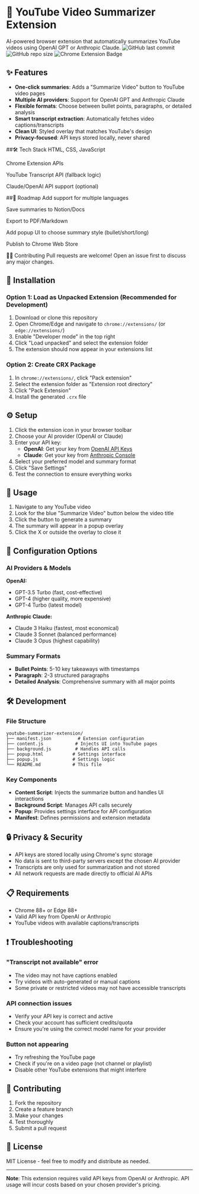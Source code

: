 # 🎯 YouTube Video Summarizer Extension

AI-powered browser extension that automatically summarizes YouTube videos using OpenAI GPT or Anthropic Claude.
![GitHub last commit](https://img.shields.io/github/last-commit/CoachBear25/youtube-summarizer-extension)
![GitHub repo size](https://img.shields.io/github/repo-size/CoachBear25/youtube-summarizer-extension)
![Chrome Extension Badge](https://img.shields.io/badge/Chrome_Extension-Coming_Soon-blue)

## ✨ Features

- **One-click summaries**: Adds a "Summarize Video" button to YouTube video pages
- **Multiple AI providers**: Support for OpenAI GPT and Anthropic Claude
- **Flexible formats**: Choose between bullet points, paragraphs, or detailed analysis
- **Smart transcript extraction**: Automatically fetches video captions/transcripts
- **Clean UI**: Styled overlay that matches YouTube's design
- **Privacy-focused**: API keys stored locally, never shared


##🛠️ Tech Stack
HTML, CSS, JavaScript

Chrome Extension APIs

YouTube Transcript API (fallback logic)

Claude/OpenAI API support (optional)

##🚀 Roadmap
 Add support for multiple languages

 Save summaries to Notion/Docs

 Export to PDF/Markdown

 Add popup UI to choose summary style (bullet/short/long)

 Publish to Chrome Web Store

👨‍💻 Contributing
Pull requests are welcome! Open an issue first to discuss any major changes.

## 🚀 Installation

### Option 1: Load as Unpacked Extension (Recommended for Development)

1. Download or clone this repository
2. Open Chrome/Edge and navigate to `chrome://extensions/` (or `edge://extensions/`)
3. Enable "Developer mode" in the top right
4. Click "Load unpacked" and select the extension folder
5. The extension should now appear in your extensions list

### Option 2: Create CRX Package

1. In `chrome://extensions/`, click "Pack extension"
2. Select the extension folder as "Extension root directory"
3. Click "Pack Extension"
4. Install the generated `.crx` file

## ⚙️ Setup

1. Click the extension icon in your browser toolbar
2. Choose your AI provider (OpenAI or Claude)
3. Enter your API key:
   - **OpenAI**: Get your key from [OpenAI API Keys](https://platform.openai.com/api-keys)
   - **Claude**: Get your key from [Anthropic Console](https://console.anthropic.com/)
4. Select your preferred model and summary format
5. Click "Save Settings"
6. Test the connection to ensure everything works

## 📖 Usage

1. Navigate to any YouTube video
2. Look for the blue "Summarize Video" button below the video title
3. Click the button to generate a summary
4. The summary will appear in a popup overlay
5. Click the X or outside the overlay to close it

## 🔧 Configuration Options

### AI Providers & Models

**OpenAI:**
- GPT-3.5 Turbo (fast, cost-effective)
- GPT-4 (higher quality, more expensive)
- GPT-4 Turbo (latest model)

**Anthropic Claude:**
- Claude 3 Haiku (fastest, most economical)
- Claude 3 Sonnet (balanced performance)
- Claude 3 Opus (highest capability)

### Summary Formats

- **Bullet Points**: 5-10 key takeaways with timestamps
- **Paragraph**: 2-3 structured paragraphs
- **Detailed Analysis**: Comprehensive summary with all major points

## 🛠️ Development

### File Structure
```
youtube-summarizer-extension/
├── manifest.json          # Extension configuration
├── content.js            # Injects UI into YouTube pages
├── background.js         # Handles API calls
├── popup.html           # Settings interface
├── popup.js             # Settings logic
└── README.md            # This file
```

### Key Components

- **Content Script**: Injects the summarize button and handles UI interactions
- **Background Script**: Manages API calls securely
- **Popup**: Provides settings interface for API configuration
- **Manifest**: Defines permissions and extension metadata

## 🔒 Privacy & Security

- API keys are stored locally using Chrome's sync storage
- No data is sent to third-party servers except the chosen AI provider
- Transcripts are only used for summarization and not stored
- All network requests are made directly to official AI APIs

## 📋 Requirements

- Chrome 88+ or Edge 88+
- Valid API key from OpenAI or Anthropic
- YouTube videos with available captions/transcripts

## ❗ Troubleshooting

### "Transcript not available" error
- The video may not have captions enabled
- Try videos with auto-generated or manual captions
- Some private or restricted videos may not have accessible transcripts

### API connection issues
- Verify your API key is correct and active
- Check your account has sufficient credits/quota
- Ensure you're using the correct model name for your provider

### Button not appearing
- Try refreshing the YouTube page
- Check if you're on a video page (not channel or playlist)
- Disable other YouTube extensions that might interfere

## 🤝 Contributing

1. Fork the repository
2. Create a feature branch
3. Make your changes
4. Test thoroughly
5. Submit a pull request

## 📄 License

MIT License - feel free to modify and distribute as needed.

---

**Note**: This extension requires valid API keys from OpenAI or Anthropic. API usage will incur costs based on your chosen provider's pricing.

